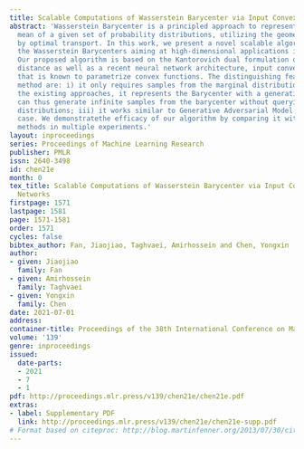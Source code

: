 ```yaml
---
title: Scalable Computations of Wasserstein Barycenter via Input Convex Neural Networks
abstract: 'Wasserstein Barycenter is a principled approach to represent the weighted
  mean of a given set of probability distributions, utilizing the geometry induced
  by optimal transport. In this work, we present a novel scalable algorithm to approximate
  the Wasserstein Barycenters aiming at high-dimensional applications in machine learning.
  Our proposed algorithm is based on the Kantorovich dual formulation of the Wasserstein-2
  distance as well as a recent neural network architecture, input convex neural network,
  that is known to parametrize convex functions. The distinguishing features of our
  method are: i) it only requires samples from the marginal distributions; ii) unlike
  the existing approaches, it represents the Barycenter with a generative model and
  can thus generate infinite samples from the barycenter without querying the marginal
  distributions; iii) it works similar to Generative Adversarial Model in one marginal
  case. We demonstratethe efficacy of our algorithm by comparing it with the state-of-art
  methods in multiple experiments.'
layout: inproceedings
series: Proceedings of Machine Learning Research
publisher: PMLR
issn: 2640-3498
id: chen21e
month: 0
tex_title: Scalable Computations of Wasserstein Barycenter via Input Convex Neural
  Networks
firstpage: 1571
lastpage: 1581
page: 1571-1581
order: 1571
cycles: false
bibtex_author: Fan, Jiaojiao, Taghvaei, Amirhossein and Chen, Yongxin
author:
- given: Jiaojiao
  family: Fan
- given: Amirhossein
  family: Taghvaei
- given: Yongxin
  family: Chen  
date: 2021-07-01
address:
container-title: Proceedings of the 38th International Conference on Machine Learning
volume: '139'
genre: inproceedings
issued:
  date-parts:
  - 2021
  - 7
  - 1
pdf: http://proceedings.mlr.press/v139/chen21e/chen21e.pdf
extras:
- label: Supplementary PDF
  link: http://proceedings.mlr.press/v139/chen21e/chen21e-supp.pdf
# Format based on citeproc: http://blog.martinfenner.org/2013/07/30/citeproc-yaml-for-bibliographies/
---
```

